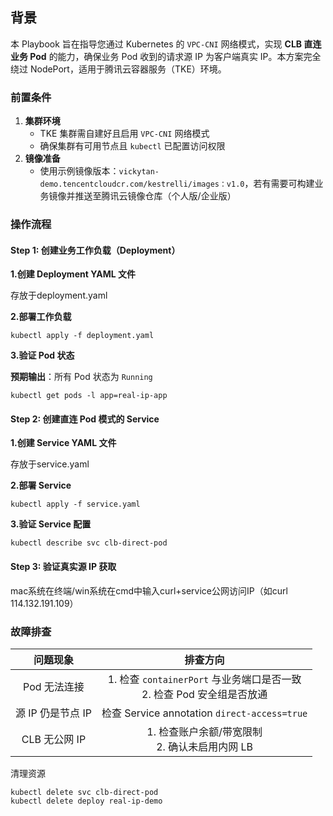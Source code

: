 
## 背景

本 Playbook 旨在指导您通过 Kubernetes 的 `VPC-CNI` 网络模式，实现 ​**CLB 直连业务 Pod**​ 的能力，确保业务 Pod 收到的请求源 IP 为客户端真实 IP。本方案完全绕过 NodePort，适用于腾讯云容器服务（TKE）环境。

### 前置条件

1. ​**集群环境**​
	- TKE 集群需自建好且启用 `VPC-CNI` 网络模式
	- 确保集群有可用节点且 `kubectl` 已配置访问权限
2. ​**镜像准备**​
	- 使用示例镜像版本：`vickytan-demo.tencentcloudcr.com/kestrelli/images：v1.0`，若有需要可构建业务镜像并推送至腾讯云镜像仓库（个人版/企业版）

### 操作流程

#### Step 1: 创建业务工作负载（Deployment）

​**1.创建 Deployment YAML 文件**​

存放于deployment.yaml

**2.部署工作负载**​

``` 
kubectl apply -f deployment.yaml
```

**3.验证 Pod 状态**


​**预期输出**​：所有 Pod 状态为 `Running`
```
kubectl get pods -l app=real-ip-app
```


#### Step 2: 创建直连 Pod 模式的 Service


**1.创建 Service YAML 文件**​

存放于service.yaml

**2.部署 Service**​
```
kubectl apply -f service.yaml
```

​**3.验证 Service 配置**​
```
kubectl describe svc clb-direct-pod
```


#### Step 3: 验证真实源 IP 获取

mac系统在终端/win系统在cmd中输入curl+service公网访问IP（如curl 114.132.191.109）


### 故障排查


|问题现象|排查方向|
|:-:|:-:|
|Pod 无法连接|1. 检查 `containerPort` 与业务端口是否一致<br>2. 检查 Pod 安全组是否放通|
|源 IP 仍是节点 IP|检查 Service annotation `direct-access=true`|
|CLB 无公网 IP|1. 检查账户余额/带宽限制<br>2. 确认未启用内网 LB|

清理资源
```
kubectl delete svc clb-direct-pod
kubectl delete deploy real-ip-demo
```
